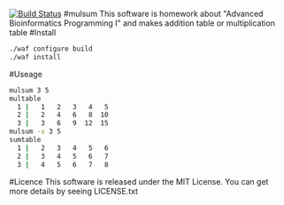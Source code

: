 [![Build Status](https://travis-ci.org/MuraseTomohiro/binfowork.svg)](https://travis-ci.org/MuraseTomohiro/binfowork)
#mulsum
This software is homework about "Advanced Bioinformatics Programming I" and makes addition table or multiplication table
#Install
```bash
./waf configure build
./waf install
```
#Useage
```bash
mulsum 3 5
multable
  1 |   1   2   3   4   5 
  2 |   2   4   6   8  10 
  3 |   3   6   9  12  15 
mulsum -s 3 5
sumtable
  1 |   2   3   4   5   6 
  2 |   3   4   5   6   7 
  3 |   4   5   6   7   8 
```
#Licence
This software is released under the MIT License.
You can get more details by seeing LICENSE.txt
